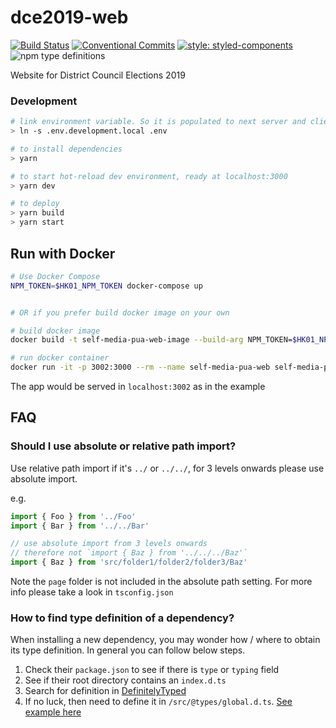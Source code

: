 # dce2019-web

[![Build Status](https://travis-ci.com/hk01-digital/self-media-pua-web.svg?token=pVpstsBpBDrehm35Nnay&branch=development)](https://travis-ci.com/hk01-digital/dce2019-web) [![Conventional Commits](https://img.shields.io/badge/Conventional%20Commits-1.0.0-yellow.svg)](https://conventionalcommits.org) [![style: styled-components](https://img.shields.io/badge/style-%F0%9F%92%85%20styled--components-orange.svg?colorB=daa357&colorA=db748e)](https://github.com/styled-components/styled-components) ![npm type definitions](https://img.shields.io/npm/types/typescript.svg)

Website for District Council Elections 2019

### Development

```bash
# link environment variable. So it is populated to next server and client
> ln -s .env.development.local .env

# to install dependencies
> yarn

# to start hot-reload dev environment, ready at localhost:3000
> yarn dev

# to deploy
> yarn build
> yarn start
```

## Run with Docker

```bash
# Use Docker Compose
NPM_TOKEN=$HK01_NPM_TOKEN docker-compose up


# OR if you prefer build docker image on your own

# build docker image
docker build -t self-media-pua-web-image --build-arg NPM_TOKEN=$HK01_NPM_TOKEN .

# run docker container
docker run -it -p 3002:3000 --rm --name self-media-pua-web self-media-pua-web-image

```

The app would be served in `localhost:3002` as in the example

## FAQ

### Should I use absolute or relative path import?

Use relative path import if it's `../` or `../../`, for 3 levels onwards please use absolute import.

e.g.

```js
import { Foo } from '../Foo'
import { Bar } from '../../Bar'

// use absolute import from 3 levels onwards
// therefore not `import { Baz } from '../../../Baz'`
import { Baz } from 'src/folder1/folder2/folder3/Baz'
```

Note the `page` folder is not included in the absolute path setting. For more info please take a look in `tsconfig.json`

### How to find type definition of a dependency?

When installing a new dependency, you may wonder how / where to obtain its type definition. In general you can follow below steps.

1. Check their `package.json` to see if there is `type` or `typing` field
2. See if their root directory contains an `index.d.ts`
3. Search for definition in [DefinitelyTyped](https://microsoft.github.io/TypeSearch/)
4. If no luck, then need to define it in `/src/@types/global.d.ts`. [See example here](https://github.com/ivan-ha/whoami/blob/development/src/@types/global.d.ts)
